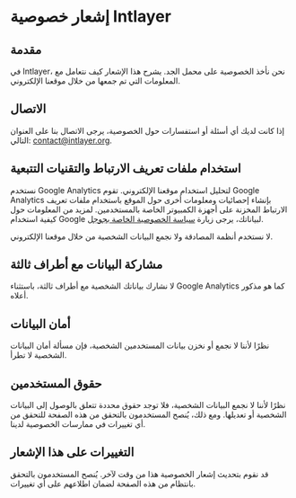 # إشعار خصوصية Intlayer

## مقدمة

في Intlayer، نحن نأخذ الخصوصية على محمل الجد. يشرح هذا الإشعار كيف نتعامل مع المعلومات التي تم جمعها من خلال موقعنا الإلكتروني.

## الاتصال

إذا كانت لديك أي أسئلة أو استفسارات حول الخصوصية، يرجى الاتصال بنا على العنوان التالي: [contact@intlayer.org](mailto:contact@intlayer.org).

## استخدام ملفات تعريف الارتباط والتقنيات التتبعية

نستخدم Google Analytics لتحليل استخدام موقعنا الإلكتروني. تقوم Google Analytics بإنشاء إحصائيات ومعلومات أخرى حول الموقع باستخدام ملفات تعريف الارتباط المخزنة على أجهزة الكمبيوتر الخاصة بالمستخدمين. لمزيد من المعلومات حول كيفية استخدام Google لبياناتك، يرجى زيارة [سياسة الخصوصية الخاصة بجوجل](https://github.com/aymericzip/intlayer/blob/main/docs/ar/privacy_policy.md).

لا نستخدم أنظمة المصادقة ولا نجمع البيانات الشخصية من خلال موقعنا الإلكتروني.

## مشاركة البيانات مع أطراف ثالثة

لا نشارك بياناتك الشخصية مع أطراف ثالثة، باستثناء Google Analytics كما هو مذكور أعلاه.

## أمان البيانات

نظرًا لأننا لا نجمع أو نخزن بيانات المستخدمين الشخصية، فإن مسألة أمان البيانات الشخصية لا تطرأ.

## حقوق المستخدمين

نظرًا لأننا لا نجمع البيانات الشخصية، فلا توجد حقوق محددة تتعلق بالوصول إلى البيانات الشخصية أو تعديلها. ومع ذلك، يُنصح المستخدمون بالتحقق من هذه الصفحة للتحقق من أي تغييرات في ممارسات الخصوصية لدينا.

## التغييرات على هذا الإشعار

قد نقوم بتحديث إشعار الخصوصية هذا من وقت لآخر. يُنصح المستخدمون بالتحقق بانتظام من هذه الصفحة لضمان اطلاعهم على أي تغييرات.
